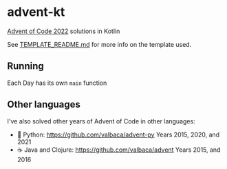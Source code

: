 # advent-kt

[Advent of Code 2022](https://adventofcode.com/2022) solutions in Kotlin

See [TEMPLATE_README.md](/TEMPLATE_README.md) for more info on the template used.

## Running

Each Day has its own `main` function

## Other languages

I've also solved other years of Advent of Code in other languages:
- 🐍 Python: https://github.com/valbaca/advent-py Years 2015, 2020, and 2021
- ☕️ Java and Clojure: https://github.com/valbaca/advent Years 2015, and 2016
